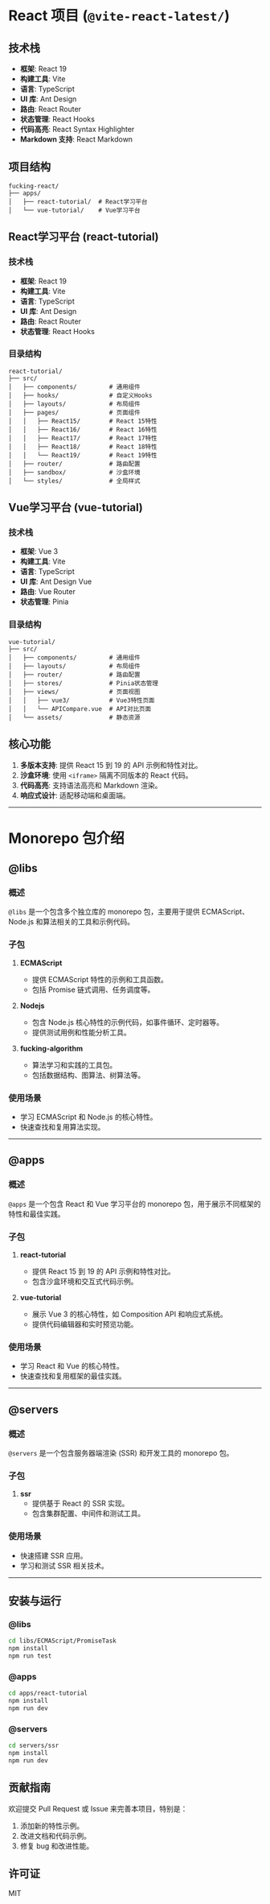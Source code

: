 # React 项目 (`@vite-react-latest/`)

## 技术栈
- **框架**: React 19
- **构建工具**: Vite
- **语言**: TypeScript
- **UI 库**: Ant Design
- **路由**: React Router
- **状态管理**: React Hooks
- **代码高亮**: React Syntax Highlighter
- **Markdown 支持**: React Markdown

## 项目结构
```
fucking-react/
├── apps/
│   ├── react-tutorial/  # React学习平台
│   └── vue-tutorial/    # Vue学习平台
```

## React学习平台 (react-tutorial)

### 技术栈
- **框架**: React 19
- **构建工具**: Vite
- **语言**: TypeScript
- **UI 库**: Ant Design
- **路由**: React Router
- **状态管理**: React Hooks

### 目录结构
```
react-tutorial/
├── src/
│   ├── components/         # 通用组件
│   ├── hooks/              # 自定义Hooks
│   ├── layouts/            # 布局组件
│   ├── pages/              # 页面组件
│   │   ├── React15/        # React 15特性
│   │   ├── React16/        # React 16特性
│   │   ├── React17/        # React 17特性
│   │   ├── React18/        # React 18特性
│   │   └── React19/        # React 19特性
│   ├── router/             # 路由配置
│   ├── sandbox/            # 沙盒环境
│   └── styles/             # 全局样式
```

## Vue学习平台 (vue-tutorial)

### 技术栈
- **框架**: Vue 3
- **构建工具**: Vite
- **语言**: TypeScript
- **UI 库**: Ant Design Vue
- **路由**: Vue Router
- **状态管理**: Pinia

### 目录结构
```
vue-tutorial/
├── src/
│   ├── components/         # 通用组件
│   ├── layouts/            # 布局组件
│   ├── router/             # 路由配置
│   ├── stores/             # Pinia状态管理
│   ├── views/              # 页面视图
│   │   ├── vue3/           # Vue3特性页面
│   │   └── APICompare.vue  # API对比页面
│   └── assets/             # 静态资源
```

## 核心功能
1. **多版本支持**: 提供 React 15 到 19 的 API 示例和特性对比。
2. **沙盒环境**: 使用 `<iframe>` 隔离不同版本的 React 代码。
3. **代码高亮**: 支持语法高亮和 Markdown 渲染。
4. **响应式设计**: 适配移动端和桌面端。

---

# Monorepo 包介绍

## @libs

### 概述
`@libs` 是一个包含多个独立库的 monorepo 包，主要用于提供 ECMAScript、Node.js 和算法相关的工具和示例代码。

### 子包
1. **ECMAScript**
   - 提供 ECMAScript 特性的示例和工具函数。
   - 包括 Promise 链式调用、任务调度等。

2. **Nodejs**
   - 包含 Node.js 核心特性的示例代码，如事件循环、定时器等。
   - 提供测试用例和性能分析工具。

3. **fucking-algorithm**
   - 算法学习和实践的工具包。
   - 包括数据结构、图算法、树算法等。

### 使用场景
- 学习 ECMAScript 和 Node.js 的核心特性。
- 快速查找和复用算法实现。

---

## @apps

### 概述
`@apps` 是一个包含 React 和 Vue 学习平台的 monorepo 包，用于展示不同框架的特性和最佳实践。

### 子包
1. **react-tutorial**
   - 提供 React 15 到 19 的 API 示例和特性对比。
   - 包含沙盒环境和交互式代码示例。

2. **vue-tutorial**
   - 展示 Vue 3 的核心特性，如 Composition API 和响应式系统。
   - 提供代码编辑器和实时预览功能。

### 使用场景
- 学习 React 和 Vue 的核心特性。
- 快速查找和复用框架的最佳实践。

---

## @servers

### 概述
`@servers` 是一个包含服务器端渲染 (SSR) 和开发工具的 monorepo 包。

### 子包
1. **ssr**
   - 提供基于 React 的 SSR 实现。
   - 包含集群配置、中间件和测试工具。

### 使用场景
- 快速搭建 SSR 应用。
- 学习和测试 SSR 相关技术。

---

## 安装与运行

### @libs
```bash
cd libs/ECMAScript/PromiseTask
npm install
npm run test
```

### @apps
```bash
cd apps/react-tutorial
npm install
npm run dev
```

### @servers
```bash
cd servers/ssr
npm install
npm run dev
```

## 贡献指南
欢迎提交 Pull Request 或 Issue 来完善本项目，特别是：
1. 添加新的特性示例。
2. 改进文档和代码示例。
3. 修复 bug 和改进性能。

## 许可证
MIT
